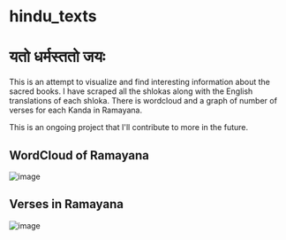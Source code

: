 # **hindu_texts**

# **यतो धर्मस्ततो जयः**

This is an attempt to visualize and find interesting information about the sacred books. I have scraped all the shlokas along with the English translations of each shloka. There is wordcloud and a graph of number of verses for each Kanda in Ramayana. 

This is an ongoing project that I'll contribute to more in the future.

## **WordCloud of Ramayana**
![image](https://github.com/sp1nalcord/hindu_texts/blob/master/result/WordClouds/wordcloud_ramayana.png)

## **Verses in Ramayana**
![image](https://github.com/sp1nalcord/hindu_texts/blob/master/result/Graph/ramayana_verses.png)

